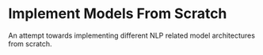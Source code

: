 # Implement Models From Scratch
An attempt towards implementing different NLP related model architectures from scratch.
